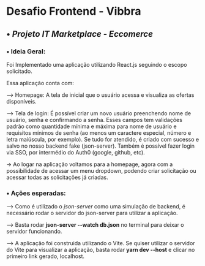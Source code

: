 # Desafio Frontend - Vibbra

## • **_Projeto IT Marketplace - Eccomerce_**

### • **Ideia Geral:**

Foi Implementado uma aplicação utilizando React.js seguindo o escopo solicitado.

Essa aplicação conta com:

--> Homepage: A tela de inicial que o usuário acessa e visualiza as ofertas disponíveis.

--> Tela de login: É possível criar um novo usuário preenchendo nome de usuário, senha e confirmando a senha. Esses campos tem validações padrão como quantidade mínima e máxima para nome de usuário e requisitos mínimos de senha (ao menos um caractere especial, número e letra maiúscula, por exemplo). Se tudo for atendido, é criado com sucesso e salvo no nosso backend fake (json-server). Também é possível fazer login via SSO, por intermédio do Auth0 (google, github, etc).

-> Ao logar na aplicação voltamos para a homepage, agora com a possibilidade de acessar um menu dropdown, podendo criar solicitação ou acessar todas as solicitações já criadas.

### • **Ações esperadas:**

--> Como é utilizado o *json-server* como uma simulação de backend, é necessário rodar o servidor do json-server para utilizar a aplicação.

--> Basta rodar **json-server --watch db.json** no terminal para deixar o servidor funcionando.

--> A aplicação foi construida utilizando o Vite. Se quiser utilizar o servidor do Vite para visualizar a aplicação, basta rodar **yarn dev --host** e clicar no primeiro link gerado, localhost.
